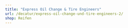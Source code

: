 ```yaml
---
title: "Express Oil Change & Tire Engineers"
url: /decatur/express-oil-change-und-tire-engineers-2/
shop: Reifen
---
```

